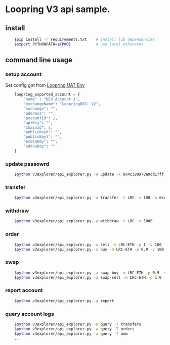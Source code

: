 # Loopring V3 api sample.

## install

```bash
    $pip install -r requirements.txt    # install lib dependencies
    $export PYTHONPATH=${PWD}           # use local ethsnarks
```

## command line usage

### setup account
Set config got from [Loopring UAT Env](https://loopring-amm.herokuapp.com/)
```python
    loopring_exported_account = {
        "name" : "DEV Account 1",
        "exchangeName": "LoopringDEX: V2",
        "exchange": "",
        "address": "",
        "accountId": 1,
        "apiKey": "",
        "chainId": 5,
        "publicKeyX": "",
        "publicKeyY": "",
        "ecdsaKey": "",
        "eddsaKey": ""
    }
```

### update passowrd

```bash
    $python v3explorer/api_explorer.py -a update -k 0x4c388978a9cd17ff7171fb8694fb7618c8bf48e7c800e81277870c6bf12e47b
```

### transfer

```bash
    $python v3explorer/api_explorer.py -a transfer -t LRC -v 100 -u 0xd854872f17c2783ae9d89e7b2a29cd72ec2a74ff
```

### withdraw

```bash
    $python v3explorer/api_explorer.py -a withdraw -t LRC -v 5000
```

### order

```bash
    $python v3explorer/api_explorer.py -a sell -m LRC-ETH -p 1 -v 100
    $python v3explorer/api_explorer.py -a buy -m LRC-ETH -p 0.9 -v 100
```

### swap

```bash
    $python v3explorer/api_explorer.py -a swap-buy -m LRC-ETH -p 0.9 -v 100
    $python v3explorer/api_explorer.py -a swap-sell -m LRC-ETH -p 1.0 -v 100
```

### report account
```bash
    $python v3explorer/api_explorer.py -a report
```

### query account logs
```bash
    $python v3explorer/api_explorer.py -a query -T transfers
    $python v3explorer/api_explorer.py -a query -T orders
    $python v3explorer/api_explorer.py -a query -T amm
    ...
```